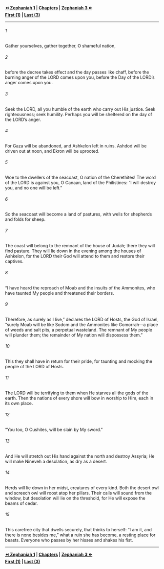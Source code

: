   
**[⏪ Zephaniah 1](./Zephaniah%201.md) | [Chapters](./_index.md) | [Zephaniah 3 ⏩](./Zephaniah%203.md)**  
**[First (1)](./Zephaniah%201.md) | [Last (3)](./Zephaniah%203.md)**  
  
---  
  
###### 1  
Gather yourselves, gather together, O shameful nation,  
  
###### 2  
before the decree takes effect and the day passes like chaff, before the burning anger of the LORD comes upon you, before the Day of the LORD’s anger comes upon you.  
  
###### 3  
Seek the LORD, all you humble of the earth who carry out His justice. Seek righteousness; seek humility. Perhaps you will be sheltered on the day of the LORD’s anger.  
  
###### 4  
For Gaza will be abandoned, and Ashkelon left in ruins. Ashdod will be driven out at noon, and Ekron will be uprooted.  
  
###### 5  
Woe to the dwellers of the seacoast, O nation of the Cherethites! The word of the LORD is against you, O Canaan, land of the Philistines: “I will destroy you, and no one will be left.”  
  
###### 6  
So the seacoast will become a land of pastures, with wells for shepherds and folds for sheep.  
  
###### 7  
The coast will belong to the remnant of the house of Judah; there they will find pasture. They will lie down in the evening among the houses of Ashkelon, for the LORD their God will attend to them and restore their captives.  
  
###### 8  
“I have heard the reproach of Moab and the insults of the Ammonites, who have taunted My people and threatened their borders.  
  
###### 9  
Therefore, as surely as I live,” declares the LORD of Hosts, the God of Israel, “surely Moab will be like Sodom and the Ammonites like Gomorrah—a place of weeds and salt pits, a perpetual wasteland. The remnant of My people will plunder them; the remainder of My nation will dispossess them.”  
  
###### 10  
This they shall have in return for their pride, for taunting and mocking the people of the LORD of Hosts.  
  
###### 11  
The LORD will be terrifying to them when He starves all the gods of the earth. Then the nations of every shore will bow in worship to Him, each in its own place.  
  
###### 12  
“You too, O Cushites, will be slain by My sword.”  
  
###### 13  
And He will stretch out His hand against the north and destroy Assyria; He will make Nineveh a desolation, as dry as a desert.  
  
###### 14  
Herds will lie down in her midst, creatures of every kind. Both the desert owl and screech owl will roost atop her pillars. Their calls will sound from the window, but desolation will lie on the threshold, for He will expose the beams of cedar.  
  
###### 15  
This carefree city that dwells securely, that thinks to herself: “I am it, and there is none besides me,” what a ruin she has become, a resting place for beasts. Everyone who passes by her hisses and shakes his fist.  
  
  
---  
  
**[⏪ Zephaniah 1](./Zephaniah%201.md) | [Chapters](./_index.md) | [Zephaniah 3 ⏩](./Zephaniah%203.md)**  
**[First (1)](./Zephaniah%201.md) | [Last (3)](./Zephaniah%203.md)**  
  
